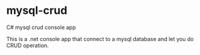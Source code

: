 # mysql-crud
C# mysql crud console app

This is a .net console app that connect to a mysql database and let you do CRUD operation.
